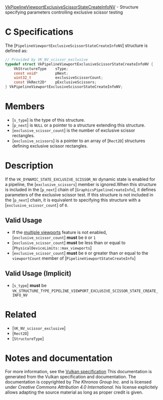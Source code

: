 [VkPipelineViewportExclusiveScissorStateCreateInfoNV](https://www.khronos.org/registry/vulkan/specs/1.3-extensions/man/html/VkPipelineViewportExclusiveScissorStateCreateInfoNV.html) - Structure specifying parameters controlling exclusive scissor testing

# C Specifications
The [`PipelineViewportExclusiveScissorStateCreateInfoNV`] structure is
defined as:
```c
// Provided by VK_NV_scissor_exclusive
typedef struct VkPipelineViewportExclusiveScissorStateCreateInfoNV {
    VkStructureType    sType;
    const void*        pNext;
    uint32_t           exclusiveScissorCount;
    const VkRect2D*    pExclusiveScissors;
} VkPipelineViewportExclusiveScissorStateCreateInfoNV;
```

# Members
- [`s_type`] is the type of this structure.
- [`p_next`] is `NULL` or a pointer to a structure extending this structure.
- [`exclusive_scissor_count`] is the number of exclusive scissor rectangles.
- [`exclusive_scissors`] is a pointer to an array of [`Rect2D`] structures defining exclusive scissor rectangles.

# Description
If the `VK_DYNAMIC_STATE_EXCLUSIVE_SCISSOR_NV` dynamic state is enabled
for a pipeline, the [`exclusive_scissors`] member is ignored.When this structure is included in the [`p_next`] chain of
[`GraphicsPipelineCreateInfo`], it defines parameters of the exclusive
scissor test.
If this structure is not included in the [`p_next`] chain, it is equivalent
to specifying this structure with a [`exclusive_scissor_count`] of `0`.
## Valid Usage
-    If the [multiple viewports](https://www.khronos.org/registry/vulkan/specs/1.3-extensions/html/vkspec.html#features-multiViewport) feature is not enabled, [`exclusive_scissor_count`] **must**  be `0` or `1`
-  [`exclusive_scissor_count`] **must**  be less than or equal to [`PhysicalDeviceLimits::max_viewports`]
-  [`exclusive_scissor_count`] **must**  be `0` or greater than or equal to the `viewportCount` member of [`PipelineViewportStateCreateInfo`]

## Valid Usage (Implicit)
-  [`s_type`] **must**  be `VK_STRUCTURE_TYPE_PIPELINE_VIEWPORT_EXCLUSIVE_SCISSOR_STATE_CREATE_INFO_NV`

# Related
- [`VK_NV_scissor_exclusive`]
- [`Rect2D`]
- [`StructureType`]

# Notes and documentation
For more information, see the [Vulkan specification](https://www.khronos.org/registry/vulkan/specs/1.3-extensions/html/vkspec.html)
This documentation is generated from the Vulkan specification and documentation.
The documentation is copyrighted by *The Khronos Group Inc.* and is licensed under *Creative Commons Attribution 4.0 International*.
his license explicitely allows adapting the source material as long as proper credit is given.
        